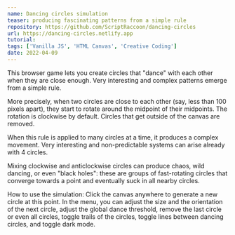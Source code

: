 ```yaml
---
name: Dancing circles simulation
teaser: producing fascinating patterns from a simple rule
repository: https://github.com/ScriptRaccoon/dancing-circles
url: https://dancing-circles.netlify.app
tutorial:
tags: ['Vanilla JS', 'HTML Canvas', 'Creative Coding']
date: 2022-04-09
---
```


This browser game lets you create circles that "dance" with each other when they are close enough. Very interesting and complex patterns emerge from a simple rule.

More precisely, when two circles are close to each other (say, less than 100 pixels apart), they start to rotate around the midpoint of their midpoints. The rotation is clockwise by default. Circles that get outside of the canvas are removed.

When this rule is applied to many circles at a time, it produces a complex movement. Very interesting and non-predictable systems can arise already with 4 circles.

Mixing clockwise and anticlockwise circles can produce chaos, wild dancing, or even "black holes": these are groups of fast-rotating circles that converge towards a point and eventually suck in all nearby circles.

How to use the simulation: Click the canvas anywhere to generate a new circle at this point. In the menu, you can adjust the size and the orientation of the next circle, adjust the global dance threshold, remove the last circle or even all circles, toggle trails of the circles, toggle lines between dancing circles, and toggle dark mode.
